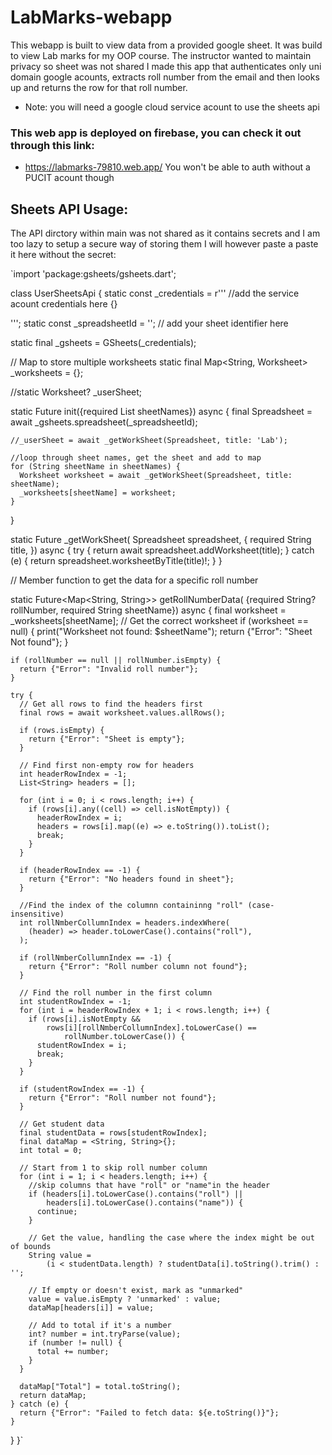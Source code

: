 # LabMarks-webapp

This webapp is built to view data from a provided google sheet.
It was build to view Lab marks for my OOP course. The instructor wanted to maintain privacy so sheet was not shared
I made this app that authenticates only uni domain google acounts, extracts roll number from the email and
then looks up and returns the row for that roll number.

- Note: you will need a google cloud service acount to use the sheets api

### This web app is deployed on firebase, you can check it out through this link:

- https://labmarks-79810.web.app/
  You won't be able to auth without a PUCIT acount though

## Sheets API Usage:

The API dirctory within main was not shared as it contains secrets and I am too lazy to setup a secure way of storing them
I will however paste a paste it here without the secret:

`import 'package:gsheets/gsheets.dart';

class UserSheetsApi {
static const \_credentials = r''' //add the service acount credentials here
{}

''';
static const \_spreadsheetId = ''; // add your sheet identifier here

static final \_gsheets = GSheets(\_credentials);

// Map to store multiple worksheets
static final Map<String, Worksheet> \_worksheets = {};

//static Worksheet? \_userSheet;

static Future init({required List<String> sheetNames}) async {
final Spreadsheet = await \_gsheets.spreadsheet(\_spreadsheetId);

    //_userSheet = await _getWorkSheet(Spreadsheet, title: 'Lab');

    //loop through sheet names, get the sheet and add to map
    for (String sheetName in sheetNames) {
      Worksheet worksheet = await _getWorkSheet(Spreadsheet, title: sheetName);
      _worksheets[sheetName] = worksheet;
    }

}

static Future<Worksheet> \_getWorkSheet(
Spreadsheet spreadsheet, {
required String title,
}) async {
try {
return await spreadsheet.addWorksheet(title);
} catch (e) {
return spreadsheet.worksheetByTitle(title)!;
}
}

// Member function to get the data for a specific roll number

static Future<Map<String, String>> getRollNumberData(
{required String? rollNumber, required String sheetName}) async {
final worksheet = \_worksheets[sheetName]; // Get the correct worksheet
if (worksheet == null) {
print("Worksheet not found: $sheetName");
return {"Error": "Sheet Not found"};
}

    if (rollNumber == null || rollNumber.isEmpty) {
      return {"Error": "Invalid roll number"};
    }

    try {
      // Get all rows to find the headers first
      final rows = await worksheet.values.allRows();

      if (rows.isEmpty) {
        return {"Error": "Sheet is empty"};
      }

      // Find first non-empty row for headers
      int headerRowIndex = -1;
      List<String> headers = [];

      for (int i = 0; i < rows.length; i++) {
        if (rows[i].any((cell) => cell.isNotEmpty)) {
          headerRowIndex = i;
          headers = rows[i].map((e) => e.toString()).toList();
          break;
        }
      }

      if (headerRowIndex == -1) {
        return {"Error": "No headers found in sheet"};
      }

      //Find the index of the columnn containinng "roll" (case-insensitive)
      int rollNmberCollumnIndex = headers.indexWhere(
        (header) => header.toLowerCase().contains("roll"),
      );

      if (rollNmberCollumnIndex == -1) {
        return {"Error": "Roll number column not found"};
      }

      // Find the roll number in the first column
      int studentRowIndex = -1;
      for (int i = headerRowIndex + 1; i < rows.length; i++) {
        if (rows[i].isNotEmpty &&
            rows[i][rollNmberCollumnIndex].toLowerCase() ==
                rollNumber.toLowerCase()) {
          studentRowIndex = i;
          break;
        }
      }

      if (studentRowIndex == -1) {
        return {"Error": "Roll number not found"};
      }

      // Get student data
      final studentData = rows[studentRowIndex];
      final dataMap = <String, String>{};
      int total = 0;

      // Start from 1 to skip roll number column
      for (int i = 1; i < headers.length; i++) {
        //skip columns that have "roll" or "name"in the header
        if (headers[i].toLowerCase().contains("roll") ||
            headers[i].toLowerCase().contains("name")) {
          continue;
        }

        // Get the value, handling the case where the index might be out of bounds
        String value =
            (i < studentData.length) ? studentData[i].toString().trim() : '';

        // If empty or doesn't exist, mark as "unmarked"
        value = value.isEmpty ? 'unmarked' : value;
        dataMap[headers[i]] = value;

        // Add to total if it's a number
        int? number = int.tryParse(value);
        if (number != null) {
          total += number;
        }
      }

      dataMap["Total"] = total.toString();
      return dataMap;
    } catch (e) {
      return {"Error": "Failed to fetch data: ${e.toString()}"};
    }

}
}`
